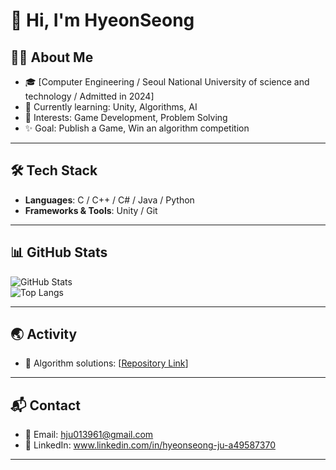 # :wave: Hi, I'm HyeonSeong

## :man_technologist: About Me
- :mortar_board: [Computer Engineering / Seoul National University of science and technology / Admitted in 2024]  
- :seedling: Currently learning: Unity, Algorithms, AI
- :dart: Interests: Game Development, Problem Solving
- :sparkles: Goal: Publish a Game, Win an algorithm competition

---

## :hammer_and_wrench: Tech Stack
- **Languages**: C / C++ / C# / Java / Python  
- **Frameworks & Tools**: Unity / Git

---

## :bar_chart: GitHub Stats
![GitHub Stats](https://github-readme-stats.vercel.app/api?username=WH16138&show_icons=true&theme=tokyonight)  
![Top Langs](https://github-readme-stats.vercel.app/api/top-langs/?username=WH16138&layout=compact&theme=tokyonight)

---

## :earth_asia: Activity
- :file_folder: Algorithm solutions: [[Repository Link](https://github.com/WH16138/algo_collection.git)]

---

## :mailbox_with_mail: Contact
- :email: Email: hju013961@gmail.com
- :briefcase: LinkedIn: www.linkedin.com/in/hyeonseong-ju-a49587370

---

